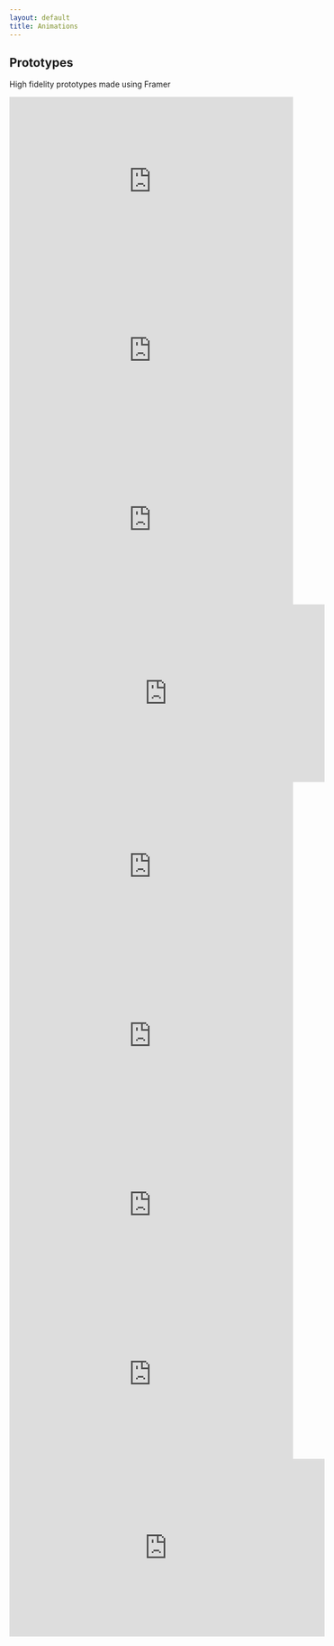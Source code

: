 ```yaml
---
layout: default
title: Animations
---
```

<section class="section-bottom-margin">
  <h1 class="pageTitle">Prototypes</h1>
  <div class="pageTitle-helper"><p>High fidelity prototypes made using Framer</p></div>
</section>
<section class="section-bottom-margin">
  <div class="row">
    <div class="col-6" style="text-align:center;"><iframe width="100%" height="300" src="https://www.youtube.com/embed/1UfzlKRpKdo" frameborder="0" allowfullscreen></iframe></div>
    <div class="col-6" style="text-align:center;"><iframe width="100%" height="300" src="https://www.youtube.com/embed/4QPG3aR4_Vo" frameborder="0" allowfullscreen></iframe></div>  
  </div>
  <div class="row">
    <div class="col-6" style="text-align:center;"><iframe width="100%" height="300" src="https://www.youtube.com/embed/W9co4DMRNiM" frameborder="0" allowfullscreen></iframe></div>
    <div class="col-6" style="text-align:center;"><iframe width="560" height="315" src="https://www.youtube.com/embed/Ll-6nb8hn2A" frameborder="0" allowfullscreen></iframe>
    </div>
  </div>
  <div class="row">
    <div class="col-6" style="text-align:center;"><iframe width="100%" height="300" src="https://www.youtube.com/embed/j6ErGI-S_Jw" frameborder="0" allowfullscreen></iframe></div>
    <div class="col-6" style="text-align:center;"><iframe width="100%" height="300" src="https://www.youtube.com/embed/9gqtEASDaTQ" frameborder="0" allowfullscreen></iframe></div>  
  </div>
  <div class="row">
    <div class="col-6" style="text-align:center;"><iframe width="100%" height="300" src="https://www.youtube.com/embed/S1-24yZ8EXQ" frameborder="0" allowfullscreen></iframe></div>
    <div class="col-6" style="text-align:center;"><iframe width="100%" height="300" src="https://www.youtube.com/embed/rYmOfY0X630" frameborder="0" allowfullscreen></iframe></div>
  </div>
  <div class="row">
    <div class="col-6" style="text-align:center;">
      <iframe width="560" height="315" src="https://www.youtube.com/embed/WybrxIW-j7M" frameborder="0" allowfullscreen></iframe>
    </div>
  </div>
</section>